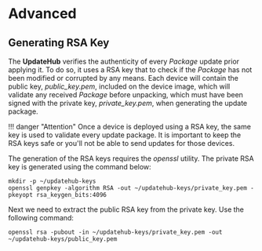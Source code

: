 # Advanced

## Generating RSA Key

The **UpdateHub** verifies the authenticity of every *Package* update prior applying it. To do so, it uses a RSA key that to check if the *Package* has not been modified or corrupted by any means. Each device will contain the public key, *public_key.pem*, included on the device image, which will validate any received *Package* before unpacking, which must have been signed with the private key, *private_key.pem*, when generating the update package.

!!! danger "Attention"
	Once a device is deployed using a RSA key, the same key is used to validate every update package. It is important to keep the RSA keys safe or you'll not be able to send updates for those devices.

The generation of the RSA keys requires the *openssl* utility. The private RSA key is generated using the command below:

```
mkdir -p ~/updatehub-keys
openssl genpkey -algorithm RSA -out ~/updatehub-keys/private_key.pem -pkeyopt rsa_keygen_bits:4096
```
Next we need to extract the public RSA key from the private key. Use the following command:

```
openssl rsa -pubout -in ~/updatehub-keys/private_key.pem -out ~/updatehub-keys/public_key.pem
```